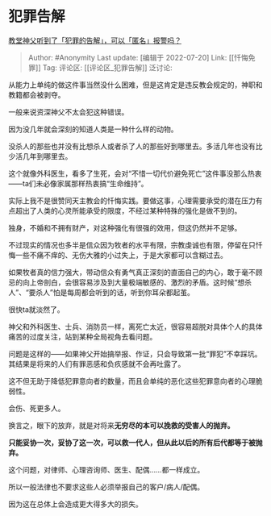 # 犯罪告解
[教堂神父听到了「犯罪的告解」，可以「匿名」报警吗？](https://www.zhihu.com/question/22138105/answer/2583133184)

> Author: #Anonymity
> Last update: [编辑于 2022-07-20]
> Link: [[忏悔免罪]]
> Tag:
> 评论区: [[评论区_犯罪告解]]
> 泛讨论:

从能力上单纯的做这件事当然没什么困难，但是这肯定是违反教会规定的，神职和教籍都会被剥夺。

一般来说资深神父不太会犯这种错误。

因为没几年就会深刻的知道人类是一种什么样的动物。

没杀人的那些也并没有比想杀人或者杀了人的那些好到哪里去。多活几年也没有比少活几年到哪里去。

这个就像外科医生，看多了生死，会对“不惜一切代价避免死亡”这件事没那么热衷——ta们未必像家属那样热衷搞“生命维持”。

实际上我不是很赞同天主教会的忏悔实践。要做这事，心理需要承受的潜在压力有点超出了人类的心灵所能承受的限度，不经过某种特殊的强化是做不到的。

独身，不婚和不拥有财产，对这种强化有很强的效用，但这仍然并不足够。

不过现实的情况也多半是信众因为牧者的水平有限，宗教虔诚也有限，停留在只忏悔一些不痛不痒的、无伤大雅的小过失上，于是大家都可以含糊过去。

如果牧者真的信力强大，带动信众有勇气真正深刻的直面自己的内心，敢于毫不顾忌的向上帝剖白，会很容易涉及到大量极端敏感的、激烈的矛盾。这时候“想杀人”、“要杀人”怕是每周都会听到的话，听到你耳朵都起茧。

很快ta就淡然了。

神父和外科医生、士兵、消防员一样，离死亡太近，很容易超脱对具体个人的具体痛苦的过度关注，站到某种全局视角去看问题。

问题是这样的——如果神父开始搞举报、作证，只会导致第一批“罪犯”不幸踩坑。其结果是将来的人们有罪恶感和负疚感就不会再吐露了。

这不但无助于降低犯罪意向者的数量，而且会单纯的恶化这些犯罪意向者的心理脆弱性。

会伤、死更多人。

换言之，眼下的放弃，就是对将来**无穷尽的本可以挽救的受害人的抛弃。**

**只能妥协一次，妥协了这一次，可以救一代人，但从此以后的所有后代都等于被抛弃。**

这个问题，对律师、心理咨询师、医生、配偶……都一样成立。

所以一般法律也不要求这些人必须举报自己的客户/病人/配偶。

因为这在总体上会造成更大得多大的损失。
